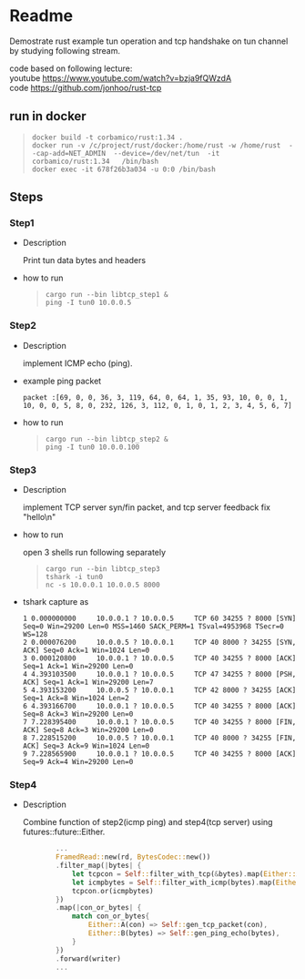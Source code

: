 # Readme

Demostrate rust example tun operation and tcp handshake on tun channel by studying following stream.  

code based on following lecture:  
youtube <https://www.youtube.com/watch?v=bzja9fQWzdA>  
code <https://github.com/jonhoo/rust-tcp>  

## run in docker

>`docker build -t corbamico/rust:1.34 .`  
>`docker run -v /c/project/rust/docker:/home/rust -w /home/rust  --cap-add=NET_ADMIN  --device=/dev/net/tun  -it  corbamico/rust:1.34   /bin/bash`  
>`docker exec -it 678f26b3a034 -u 0:0 /bin/bash`

## Steps

### Step1

* Description

    Print tun data bytes and headers

* how to run

    >`cargo run --bin libtcp_step1 &`  
    >`ping -I tun0 10.0.0.5`

### Step2

* Description

    implement ICMP echo (ping).

* example ping packet

    ```shell
    packet :[69, 0, 0, 36, 3, 119, 64, 0, 64, 1, 35, 93, 10, 0, 0, 1, 10, 0, 0, 5, 8, 0, 232, 126, 3, 112, 0, 1, 0, 1, 2, 3, 4, 5, 6, 7]
    ```

* how to run

    >`cargo run --bin libtcp_step2 &`  
    >`ping -I tun0 10.0.0.100`

### Step3

* Description

    implement TCP server syn/fin packet, and tcp server feedback fix "hello\n"

* how to run

    open 3 shells run following separately
    >`cargo run --bin libtcp_step3`  
    >`tshark -i tun0`  
    >`nc -s 10.0.0.1 10.0.0.5 8000`
* tshark capture as

    ```shell
    1 0.000000000     10.0.0.1 ? 10.0.0.5     TCP 60 34255 ? 8000 [SYN] Seq=0 Win=29200 Len=0 MSS=1460 SACK_PERM=1 TSval=4953968 TSecr=0 WS=128
    2 0.000076200     10.0.0.5 ? 10.0.0.1     TCP 40 8000 ? 34255 [SYN, ACK] Seq=0 Ack=1 Win=1024 Len=0
    3 0.000120800     10.0.0.1 ? 10.0.0.5     TCP 40 34255 ? 8000 [ACK] Seq=1 Ack=1 Win=29200 Len=0
    4 4.393103500     10.0.0.1 ? 10.0.0.5     TCP 47 34255 ? 8000 [PSH, ACK] Seq=1 Ack=1 Win=29200 Len=7
    5 4.393153200     10.0.0.5 ? 10.0.0.1     TCP 42 8000 ? 34255 [ACK] Seq=1 Ack=8 Win=1024 Len=2
    6 4.393166700     10.0.0.1 ? 10.0.0.5     TCP 40 34255 ? 8000 [ACK] Seq=8 Ack=3 Win=29200 Len=0
    7 7.228395400     10.0.0.1 ? 10.0.0.5     TCP 40 34255 ? 8000 [FIN, ACK] Seq=8 Ack=3 Win=29200 Len=0
    8 7.228515200     10.0.0.5 ? 10.0.0.1     TCP 40 8000 ? 34255 [FIN, ACK] Seq=3 Ack=9 Win=1024 Len=0
    9 7.228565900     10.0.0.1 ? 10.0.0.5     TCP 40 34255 ? 8000 [ACK] Seq=9 Ack=4 Win=29200 Len=0
    ```

### Step4

* Description

    Combine function of step2(icmp ping) and step4(tcp server) using futures::future::Either.

    ```rust
            ...
            FramedRead::new(rd, BytesCodec::new())
            .filter_map(|bytes| {
                let tcpcon = Self::filter_with_tcp(&bytes).map(Either::A);
                let icmpbytes = Self::filter_with_icmp(bytes).map(Either::B);
                tcpcon.or(icmpbytes)
            })
            .map(|con_or_bytes| {
                match con_or_bytes{
                    Either::A(con) => Self::gen_tcp_packet(con),
                    Either::B(bytes) => Self::gen_ping_echo(bytes),
                }
            })
            .forward(writer)
            ...
    ```